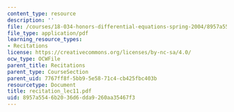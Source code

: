 ```yaml
---
content_type: resource
description: ''
file: /courses/18-034-honors-differential-equations-spring-2004/8957a5546b2036d6dda9260aa35467f3_recitation_lec11.pdf
file_type: application/pdf
learning_resource_types:
- Recitations
license: https://creativecommons.org/licenses/by-nc-sa/4.0/
ocw_type: OCWFile
parent_title: Recitations
parent_type: CourseSection
parent_uid: 7767ff8f-5bb9-5e58-71c4-cb425fbc403b
resourcetype: Document
title: recitation_lec11.pdf
uid: 8957a554-6b20-36d6-dda9-260aa35467f3
---
```

